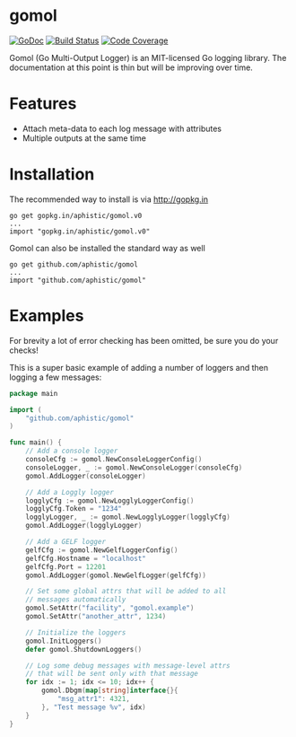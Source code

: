 gomol
=====

[![GoDoc](https://godoc.org/github.com/aphistic/gomol?status.svg)](https://godoc.org/github.com/aphistic/gomol)
[![Build Status](https://img.shields.io/travis/aphistic/gomol.svg)](https://travis-ci.org/aphistic/gomol)
[![Code Coverage](https://img.shields.io/codecov/c/github/aphistic/gomol.svg)](http://codecov.io/github/aphistic/gomol?branch=master)

Gomol (Go Multi-Output Logger) is an MIT-licensed Go logging library.  The documentation at this point is thin but will be improving over time. 

Features
========

* Attach meta-data to each log message with attributes
* Multiple outputs at the same time

Installation
============

The recommended way to install is via http://gopkg.in

    go get gopkg.in/aphistic/gomol.v0
    ...
    import "gopkg.in/aphistic/gomol.v0"

Gomol can also be installed the standard way as well

    go get github.com/aphistic/gomol
    ...
    import "github.com/aphistic/gomol"

Examples
========

For brevity a lot of error checking has been omitted, be sure you do your checks!

This is a super basic example of adding a number of loggers and then logging a few messages:

```go
package main

import (
	"github.com/aphistic/gomol"
)

func main() {
	// Add a console logger
	consoleCfg := gomol.NewConsoleLoggerConfig()
	consoleLogger, _ := gomol.NewConsoleLogger(consoleCfg)
	gomol.AddLogger(consoleLogger)

	// Add a Loggly logger
	logglyCfg := gomol.NewLogglyLoggerConfig()
	logglyCfg.Token = "1234"
	logglyLogger, _ := gomol.NewLogglyLogger(logglyCfg)
	gomol.AddLogger(logglyLogger)

	// Add a GELF logger
	gelfCfg := gomol.NewGelfLoggerConfig()
	gelfCfg.Hostname = "localhost"
	gelfCfg.Port = 12201
	gomol.AddLogger(gomol.NewGelfLogger(gelfCfg))

	// Set some global attrs that will be added to all
	// messages automatically
	gomol.SetAttr("facility", "gomol.example")
	gomol.SetAttr("another_attr", 1234)

	// Initialize the loggers
	gomol.InitLoggers()
	defer gomol.ShutdownLoggers()

	// Log some debug messages with message-level attrs
	// that will be sent only with that message
	for idx := 1; idx <= 10; idx++ {
		gomol.Dbgm(map[string]interface{}{
			"msg_attr1": 4321,
		}, "Test message %v", idx)
	}
}
```
